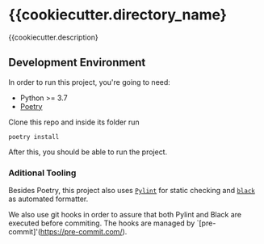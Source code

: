 # {{cookiecutter.directory_name}

{{cookiecutter.description}

## Development Environment

In order to run this project, you're going to need:

* Python >= 3.7
* [Poetry](https://python-poetry.org/docs/#installation)

Clone this repo and inside its folder run

`poetry install`

After this, you should be able to run the project.

### Aditional Tooling

Besides Poetry, this project also uses [`Pylint`](https://www.pylint.org/) for
static checking and [`black`](https://github.com/psf/black) as automated formatter.

We also use git hooks in order to assure that both Pylint and Black are executed
before commiting. The hooks are managed by `[pre-commit]'(https://pre-commit.com/).
